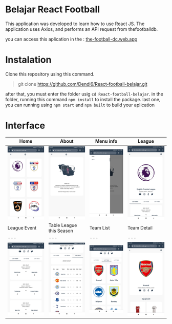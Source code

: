 # Belajar React Football

This application was developed to learn how to use React JS. The application uses Axios, and performs an API request from thefootballdb.

you can access this aplication in the : [the-football-dc.web.app](https://the-football-dc.web.app)

# Instalation
Clone this repository using this command.
> git clone https://github.com/Dendi6/React-football-belajar.git

after that, you must enter the folder usig `cd React-football-belajar`.
in the folder, running this command `npm install` to install the package.
last one, you can running using `npm start` and `npm built` to build your aplication

# Interface

Home | About | Menu info | League
--- | --- | --- | --- 
![Home](https://github.com/Dendi6/React-football-belajar/blob/main/ss/home.jpg) | ![about](https://github.com/Dendi6/React-football-belajar/blob/main/ss/about.jpg) | ![menu info](https://github.com/Dendi6/React-football-belajar/blob/main/ss/menu.jpg) | ![League](https://github.com/Dendi6/React-football-belajar/blob/main/ss/liga_detail.jpg)
League Event | Table League this Season | Team List | Team Detail
--- | --- | --- | ---
![League Event](https://github.com/Dendi6/React-football-belajar/blob/main/ss/match_detail.jpg) | ![Table League this Season](https://github.com/Dendi6/React-football-belajar/blob/main/ss/table.jpg) | ![Team List](https://github.com/Dendi6/React-football-belajar/blob/main/ss/team_list.jpg) | ![Team Detail](https://github.com/Dendi6/React-football-belajar/blob/main/ss/team_detail.jpg)
